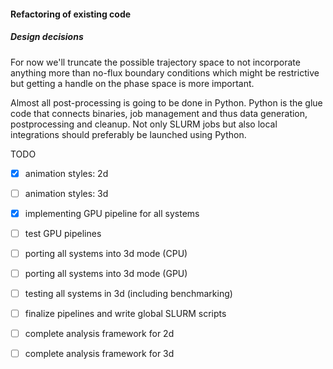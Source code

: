 #### Refactoring of existing code

##### Design decisions
For now we'll truncate the possible trajectory space to not incorporate anything more than
no-flux boundary conditions which might be restrictive but getting a handle on the phase
space is more important.

Almost all post-processing is going to be done in Python. Python is the glue code that connects
binaries, job management and thus data generation, postprocessing and cleanup. Not only SLURM
jobs but also local integrations should preferably be launched using Python.

TODO

- [x] animation styles: 2d
- [ ] animation styles: 3d
- [x] implementing GPU pipeline for all systems
- [ ] test GPU pipelines
- [ ] porting all systems into 3d mode (CPU)
- [ ] porting all systems into 3d mode (GPU)
- [ ] testing all systems in 3d (including benchmarking)
- [ ] finalize pipelines and write global SLURM scripts
- [ ] complete analysis framework for 2d
- [ ] complete analysis framework for 3d

